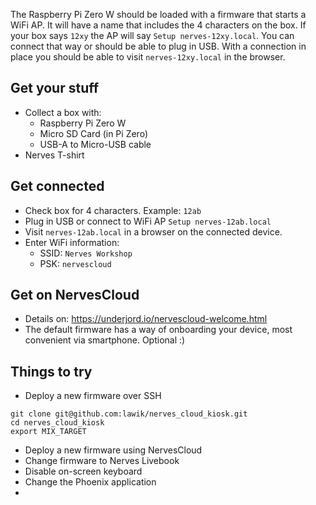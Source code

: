 The Raspberry Pi Zero W should be loaded with a firmware that starts a WiFi AP. It will have a name that includes the 4 characters on the box. If your box says `12xy` the AP will say `Setup nerves-12xy.local`. You can connect that way or should be able to plug in USB. With a connection in place you should be able to visit `nerves-12xy.local` in the browser.

## Get your stuff

- Collect a box with:
	- Raspberry Pi Zero W
	- Micro SD Card (in Pi Zero)
	- USB-A to Micro-USB cable
- Nerves T-shirt

## Get connected

- Check box for 4 characters. Example: `12ab`
- Plug in USB or connect to WiFi AP `Setup nerves-12ab.local`
- Visit `nerves-12ab.local` in a browser on the connected device.
- Enter WiFi information:
	- SSID: `Nerves Workshop`
	- PSK: `nervescloud`

## Get on NervesCloud

- Details on: https://underjord.io/nervescloud-welcome.html
- The default firmware has a way of onboarding your device, most convenient via smartphone. Optional :)
## Things to try

- Deploy a new firmware over SSH

```
git clone git@github.com:lawik/nerves_cloud_kiosk.git
cd nerves_cloud_kiosk
export MIX_TARGET
```
  
- Deploy a new firmware using NervesCloud
- Change firmware to Nerves Livebook
- Disable on-screen keyboard
- Change the Phoenix application
- 